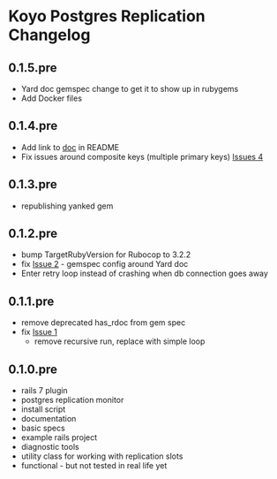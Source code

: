 # Koyo Postgres Replication Changelog

## 0.1.5.pre

- Yard doc gemspec change to get it to show up in rubygems
- Add Docker files

## 0.1.4.pre

- Add link to
  [doc](https://rubydoc.info/github/wiseleyb/koyo-postgres-replication/main) in
README
- Fix issues around composite keys (multiple primary keys) [Issues
  4](https://github.com/wiseleyb/koyo-postgres-replication/issues/4)

## 0.1.3.pre

- republishing yanked gem

## 0.1.2.pre

- bump TargetRubyVersion for Rubocop to 3.2.2
- fix [Issue
  2](https://github.com/wiseleyb/koyo-postgres-replication/issues/2) - gemspec
config around Yard doc
- Enter retry loop instead of crashing when db connection goes away

## 0.1.1.pre

- remove deprecated has_rdoc from gem spec
- fix [Issue 1](https://github.com/wiseleyb/koyo-postgres-replication/issues/1)
  - remove recursive run, replace with simple loop

## 0.1.0.pre

- rails 7 plugin
- postgres replication monitor
- install script 
- documentation
- basic specs
- example rails project
- diagnostic tools
- utility class for working with replication slots
- functional - but not tested in real life yet

